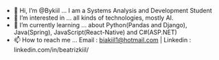 - 👋 Hi, I’m @Bykiil ... I am a Systems Analysis and Development Student
- 👀 I’m interested in ... all kinds of technologies, mostly AI.
- 🌱 I’m currently learning ... about Python(Pandas and Django), Java(Spring), JavaScript(React-Native) and C#(ASP.NET)
- 📫 How to reach me ... Email : biakiil1@hotmail.com | Linkedin : linkedin.com/in/beatrizkiil/

